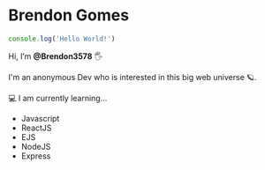# Brendon Gomes

```js
console.log('Hello World!')
```

Hi, I’m **@Brendon3578** 🖐

I'm an anonymous Dev who is interested in this big web universe 🪐.

💻 I am currently learning...

- Javascript
- ReactJS
- EJS
- NodeJS
- Express

<!---
Brendon3578/Brendon3578 is a ✨ special ✨ repository because its `README.md` (this file) appears on your GitHub profile.
You can click the Preview link to take a look at your changes.
--->
